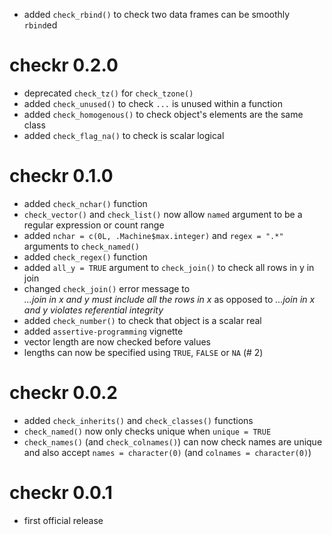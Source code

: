 - added `check_rbind()` to check two data frames can be smoothly `rbind`ed

# checkr 0.2.0

- deprecated `check_tz()` for `check_tzone()`
- added `check_unused()` to check `...` is unused within a function
- added `check_homogenous()` to check object's elements are the same class
- added `check_flag_na()` to check is scalar logical

# checkr 0.1.0

- added `check_nchar()` function
- `check_vector()` and `check_list()` now allow `named` argument to be a regular expression or count range
- added `nchar = c(0L, .Machine$max.integer)` and `regex = ".*"` arguments to `check_named()`
- added `check_regex()` function
- added `all_y = TRUE` argument to `check_join()` to check all rows in y in join
- changed `check_join()` error message to  
    *...join in x and y must include all the rows in x* as opposed to
    *...join in x and y violates referential integrity*
- added `check_number()` to check that object is a scalar real
- added `assertive-programming` vignette
- vector length are now checked before values
- lengths can now be specified using `TRUE`, `FALSE` or `NA` (# 2)

# checkr 0.0.2

- added `check_inherits()` and `check_classes()` functions
- `check_named()` now only checks unique when `unique = TRUE`
- `check_names()` (and `check_colnames()`) can now check names are unique and 
also accept `names = character(0)` (and `colnames = character(0)`)

# checkr 0.0.1

- first official release
